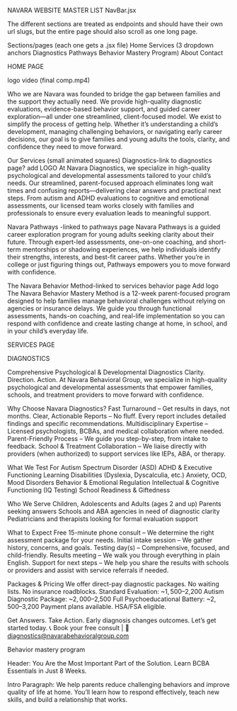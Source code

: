NAVARA WEBSITE MASTER LIST
NavBar.jsx

The different sections are treated as endpoints and should have their own url slugs, but the entire page should also scroll as one long page.  

Sections/pages (each one gets a .jsx file)
Home 
Services (3 dropdown anchors Diagnostics
	Pathways
	Behavior Mastery Program)
About
Contact


HOME PAGE

logo video (final comp.mp4)

Who we are
Navara was founded to bridge the gap between families and the support they actually need. We provide high-quality diagnostic evaluations, evidence-based behavior support, and guided career exploration—all under one streamlined, client-focused model.
We exist to simplify the process of getting help. Whether it’s understanding a child’s development, managing challenging behaviors, or navigating early career decisions, our goal is to give families and young adults the tools, clarity, and confidence they need to move forward.

Our Services (small animated squares)
Diagnostics-link to diagnostics page?
add LOGO
At Navara Diagnostics, we specialize in high-quality psychological and developmental assessments tailored to your child’s needs. Our streamlined, parent-focused approach eliminates long wait times and confusing reports—delivering clear answers and practical next steps. From autism and ADHD evaluations to cognitive and emotional assessments, our licensed team works closely with families and professionals to ensure every evaluation leads to meaningful support.

Navara Pathways -linked to pathways page
Navara Pathways is a guided career exploration program for young adults seeking clarity about their future. Through expert-led assessments, one-on-one coaching, and short-term mentorships or shadowing experiences, we help individuals identify their strengths, interests, and best-fit career paths. Whether you’re in college or just figuring things out, Pathways empowers you to move forward with confidence.

The Navara Behavior Method-linked to services behavior page
Add logo
The Navara Behavior Mastery Method is a 12-week parent-focused program designed to help families manage behavioral challenges without relying on agencies or insurance delays. We guide you through functional assessments, hands-on coaching, and real-life implementation so you can respond with confidence and create lasting change at home, in school, and in your child’s everyday life.






SERVICES PAGE

DIAGNOSTICS 

 Comprehensive Psychological & Developmental Diagnostics
Clarity. Direction. Action.
At Navara Behavioral Group, we specialize in high-quality psychological and developmental assessments that empower families, schools, and treatment providers to move forward with confidence.

Why Choose Navara Diagnostics?
Fast Turnaround – Get results in days, not months.
Clear, Actionable Reports – No fluff. Every report includes detailed findings and specific recommendations.
Multidisciplinary Expertise – Licensed psychologists, BCBAs, and medical collaboration where needed.
Parent-Friendly Process – We guide you step-by-step, from intake to feedback.
School & Treatment Collaboration – We liaise directly with providers (when authorized) to support services like IEPs, ABA, or therapy.

What We Test For
Autism Spectrum Disorder (ASD)
ADHD & Executive Functioning
Learning Disabilities (Dyslexia, Dyscalculia, etc.)
Anxiety, OCD, Mood Disorders
Behavior & Emotional Regulation
Intellectual & Cognitive Functioning (IQ Testing)
School Readiness & Giftedness

Who We Serve
Children, Adolescents and Adults (ages 2 and up)
Parents seeking answers
Schools and ABA agencies in need of diagnostic clarity
Pediatricians and therapists looking for formal evaluation support

What to Expect
Free 15-minute phone consult – We determine the right assessment package for your needs.
Initial intake session – We gather history, concerns, and goals.
Testing day(s) – Comprehensive, focused, and child-friendly.
Results meeting – We walk you through everything in plain English.
Support for next steps – We help you share the results with schools or providers and assist with service referrals if needed.

Packages & Pricing
We offer direct-pay diagnostic packages. No waiting lists. No insurance roadblocks.
Standard Evaluation: ~$1,500–$2,200
Autism Diagnostic Package: ~$2,000–$2,500
Full Psychoeducational Battery: ~$2,500–$3,200
Payment plans available. HSA/FSA eligible.

Get Answers. Take Action.
Early diagnosis changes outcomes. Let’s get started today.
📞 Book your free consult | 📧 diagnostics@navarabehavioralgroup.com




Behavior mastery program

Header:
You Are the Most Important Part of the Solution.
 Learn BCBA Essentials in Just 8 Weeks.

Intro Paragraph:
We help parents reduce challenging behaviors and improve quality of life at home. You’ll learn how to respond effectively, teach new skills, and build a relationship that works.


